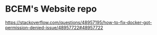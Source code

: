 # BCEM's Website repo

https://stackoverflow.com/questions/48957195/how-to-fix-docker-got-permission-denied-issue/48957722#48957722
